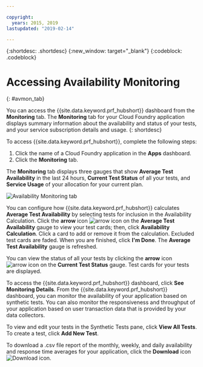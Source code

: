 ```yaml
---

copyright:
  years: 2015, 2019
lastupdated: "2019-02-14"

---
```


{:shortdesc: .shortdesc}
{:new_window: target="_blank"}
{:codeblock: .codeblock}

# Accessing Availability Monitoring
{: #avmon_tab}

You can access the {{site.data.keyword.prf_hubshort}} dashboard from the **Monitoring** tab. The **Monitoring** tab for your Cloud Foundry application displays summary information about the availability and status of your tests, and your service subscription details and usage.
{: shortdesc}

To access {{site.data.keyword.prf_hubshort}}, complete the following steps:

1.  Click the name of a Cloud Foundry application in the **Apps** dashboard.
2.  Click the **Monitoring** tab.

The **Monitoring** tab displays three gauges that show **Average Test Availability** in the last 24 hours, **Current Test Status** of all your tests, and **Service Usage** of your allocation for your current plan.

![Availability Monitoring tab](images/avmon_tab.png)

You can configure how {{site.data.keyword.prf_hubshort}} calculates **Average Test Availability** by selecting tests for inclusion in the Availability Calculation. Click the **arrow** icon ![arrow icon](images/arrow_dwn_icn_white.jpg) on the **Average Test Availability** gauge to view your test cards; then, click **Availability Calculation**. Click a card to add or remove it from the calculation. Excluded test cards are faded. When you are finished, click **I'm Done**. The **Average Test Availability** gauge is refreshed.

You can view the status of all your tests by clicking the **arrow** icon ![arrow icon](images/arrow_dwn_icn_white.jpg) on the **Current Test Status** gauge. Test cards for your tests are displayed.

To access the {{site.data.keyword.prf_hubshort}} dashboard, click **See Monitoring Details**. From the {{site.data.keyword.prf_hubshort}} dashboard, you can monitor the availability of your application based on synthetic tests. You can also monitor the responsiveness and throughput of your application based on user transaction data that is provided by your data collectors.

To view and edit your tests in the Synthetic Tests pane, click **View All Tests**. To create a test, click **Add New Test**.

To download a .csv file report of the monthly, weekly, and daily availability and response time averages for your application, click the **Download** icon ![Download icon](images/download_icn_white_smll.jpg).
